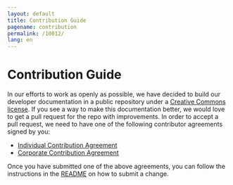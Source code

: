```yaml
---
layout: default
title: Contribution Guide
pagename: contribution
permalink: /10012/
lang: en
---
```


# Contribution Guide

In our efforts to work as openly as possible, we have decided to build our developer documentation in a public repository under a [Creative Commons license](https://github.com/shotgunsoftware/developer-beta/blob/master/LICENSE.md). If you see a way to make this documentation better, we would love to get a pull request for the repo with improvements. In order to accept a pull request, we need to have one of the following contributor agreements signed by you:

- [Individual Contribution Agreement](../all_langs/contribution/ind_contrib_agmt_for_shotgun_developer_documentation.pdf)
- [Corporate Contribution Agreement](../all_langs/contribution/corp_contrib_agmt_for_shotgun_developer_documentation.pdf)

Once you have submitted one of the above agreements, you can follow the instructions in the [README](https://github.com/shotgunsoftware/developer-beta/#Making-a-change-to-the-documentation) on how to submit a change.
